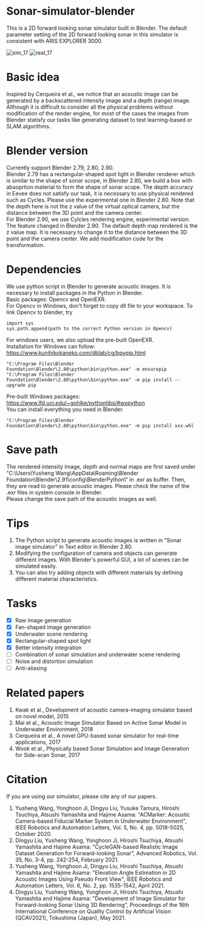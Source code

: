 # Sonar-simulator-blender
This is a 2D forward looking sonar simulator built in Blender. The default parameter setting of the 2D forward looking sonar in this simulator is consistent with ARIS EXPLORER 3000.  

![sim_17](https://user-images.githubusercontent.com/11170161/178511300-2eb06d3d-9918-464c-8e77-dc09ae134cc0.png)
![real_17](https://user-images.githubusercontent.com/11170161/178511121-01974f5e-2346-40fd-ad5f-5508b2c4c602.png)

# Basic idea
Inspired by Cerqueira et al., we notice that an acoustic image can be generated by a backscattered intensity image and a depth (range) image. Although it is difficult to consider all the physical problems without modification of the render engine, for most of the cases the images from Blender statisfy our tasks like generating dataset to test learning-based or SLAM algorithms.  

# Blender version
Currently support Blender 2.79, 2.80, 2.90.  
Blender 2.79 has a rectangular-shaped spot light in Blender renderer which is similar to the shape of sonar scope, in Blender 2.80, we build a box with absoprtion material to form the shape of sonar scope. The depth accuracy in Eevee does not satisfy our task, it is necessary to use physical rendered such as Cycles. Please use the experimental one in Blender 2.80. Note that the depth here is not the z value of the virtual optical camera, but the distance between the 3D point and the camera center.  
For Blender 2.90, we use Cylcles rendering engine, experimental version. The feature changed in Blender 2.90. The default depth map rendered is the z value map. It is necessary to change it to the distance between the 3D point and the camera center. We add modification code for the transformation. 
# Dependencies
We use python script in Blender to generate acoustic images. It is necessary to install packages in the Python in Blender.  
Basic packages: Opencv and OpenEXR.   
For Opencv in Windows, don't forget to copy dll file to your workspace. To link Opencv to blender, try  
```
import sys  
sys.path.append(path to the correct Python version in Opencv)  
```
For windows users, we also upload the pre-built OpenEXR.  
Installation for Windows can follow:  
https://www.kunihikokaneko.com/dblab/cg/bpypip.html  
```
"C:\Program Files\Blender Foundation\Blender\2.80\python\bin\python.exe" -m ensurepip
"C:\Program Files\Blender Foundation\Blender\2.80\python\bin\python.exe" -m pip install --upgrade pip 
```
Pre-built Windows packages:  
https://www.lfd.uci.edu/~gohlke/pythonlibs/#wxpython  
You can install everything you need in Blender.  
```
"C:\Program Files\Blender Foundation\Blender\2.80\python\bin\python.exe" -m pip install xxx.whl
```
# Save path
The rendered intensity image, depth and normal maps are first saved under  
"C:\\Users\\Yusheng Wang\\AppData\\Roaming\\Blender Foundation\\Blender\\2.91\\config\\BlenderPython\\"  in .exr as buffer.
Then, they are read to generate acoustic images. Please check the name of the .exr files in system console in Blender.  
Please change the save path of the acoustic images as well.

# Tips
1. The Python script to generate acoustic images is written in "Sonar image simulator" in Text editor in Blender 2.80.  
2. Modifying the configuration of camera and objects can generate different images. With Blender's powerful GUI, a lot of scenes can be simulated easily.  
3. You can also try adding objects with different materials by defining different material characteristics.
# Tasks
- [x] Raw image generation  
- [x] Fan-shaped image generation
- [x] Underwater scene rendering
- [x] Rectangular-shaped spot light
- [x] Better intensity integration
- [ ] Combination of sonar simulation and underwater scene rendering
- [ ] Noise and distortion simulation  
- [ ] Anti-aliasing  
# Related papers
1. Kwak et al., Development of acoustic camera-imaging simulator based on novel model, 2015  
2. Mai et al., Acoustic Image Simulator Based on Active Sonar Model in Underwater Environment, 2018  
3. Cerqueira et al.,  A novel GPU-based sonar simulator for real-time applications, 2017       
4. Wook et al., Physically based Sonar Simulation and Image Generation for Side-scan Sonar, 2017
# Citation
If you are using our simulator, please cite any of our papers.
1. Yusheng Wang, Yonghoon Ji, Dingyu Liu, Yusuke Tamura, Hiroshi Tsuchiya, Atsushi Yamashita and Hajime Asama: "ACMarker: Acoustic Camera-based Fiducial Marker System in Underwater Environment", IEEE Robotics and Automation Letters, Vol. 5, No. 4, pp. 5018-5025, October 2020.
2. Dingyu Liu, Yusheng Wang, Yonghoon Ji, Hiroshi Tsuchiya, Atsushi Yamashita and Hajime Asama: "CycleGAN-based Realistic Image Dataset Generation for Forward-looking Sonar", Advanced Robotics, Vol. 35, No. 3-4, pp. 242-254, February 2021.
3. Yusheng Wang, Yonghoon Ji, Dingyu Liu, Hiroshi Tsuchiya, Atsushi Yamashita and Hajime Asama: "Elevation Angle Estimation in 2D Acoustic Images Using Pseudo Front View", IEEE Robotics and Automation Letters, Vol. 6, No. 2, pp. 1535-1542, April 2021.
4. Dingyu Liu, Yusheng Wang, Yonghoon Ji, Hiroshi Tsuchiya, Atsushi Yamashita and Hajime Asama: "Development of Image Simulator for Forward-looking Sonar Using 3D Rendering", Proceedings of the 16th International Conference on Quality Control by Artificial Vision (QCAV2021), Tokushima (Japan), May 2021.
